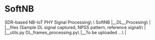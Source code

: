 # SoftNB
SDR-based NB-IoT PHY Signal Processing\\
\\
SoftNB
|__DL__Procesing\\
|    |__files (Sample DL signal captured, NPSS pattern, reference signal)\\
|    |__utils.py DL_frames_processing.py\\
|__To be uploaded ...\\
|
